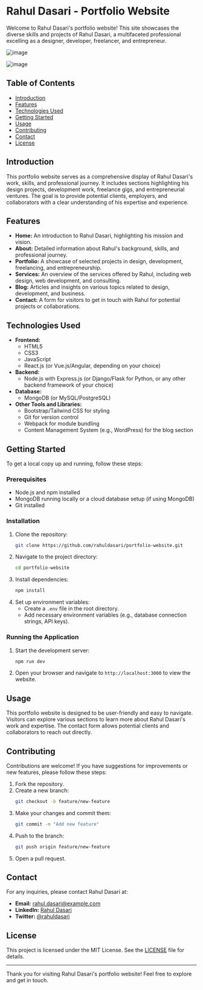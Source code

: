 # Rahul Dasari - Portfolio Website

Welcome to Rahul Dasari's portfolio website! This site showcases the diverse skills and projects of Rahul Dasari, a multifaceted professional excelling as a designer, developer, freelancer, and entrepreneur.

![image](https://github.com/RahulDasari1/Portfolio-Graphic-Designer/assets/101777162/276230b1-eac2-42af-a142-2a2e5ed04b8d)

![image](https://github.com/RahulDasari1/Portfolio-Graphic-Designer/assets/101777162/7ba217fd-d8d7-474a-a546-c47b258cfbdd)


## Table of Contents

- [Introduction](#introduction)
- [Features](#features)
- [Technologies Used](#technologies-used)
- [Getting Started](#getting-started)
- [Usage](#usage)
- [Contributing](#contributing)
- [Contact](#contact)
- [License](#license)

## Introduction

This portfolio website serves as a comprehensive display of Rahul Dasari's work, skills, and professional journey. It includes sections highlighting his design projects, development work, freelance gigs, and entrepreneurial ventures. The goal is to provide potential clients, employers, and collaborators with a clear understanding of his expertise and experience.

## Features

- **Home:** An introduction to Rahul Dasari, highlighting his mission and vision.
- **About:** Detailed information about Rahul's background, skills, and professional journey.
- **Portfolio:** A showcase of selected projects in design, development, freelancing, and entrepreneurship.
- **Services:** An overview of the services offered by Rahul, including web design, web development, and consulting.
- **Blog:** Articles and insights on various topics related to design, development, and business.
- **Contact:** A form for visitors to get in touch with Rahul for potential projects or collaborations.

## Technologies Used

- **Frontend:**
  - HTML5
  - CSS3
  - JavaScript
  - React.js (or Vue.js/Angular, depending on your choice)
- **Backend:**
  - Node.js with Express.js (or Django/Flask for Python, or any other backend framework of your choice)
- **Database:**
  - MongoDB (or MySQL/PostgreSQL)
- **Other Tools and Libraries:**
  - Bootstrap/Tailwind CSS for styling
  - Git for version control
  - Webpack for module bundling
  - Content Management System (e.g., WordPress) for the blog section

## Getting Started

To get a local copy up and running, follow these steps:

### Prerequisites

- Node.js and npm installed
- MongoDB running locally or a cloud database setup (if using MongoDB)
- Git installed

### Installation

1. Clone the repository:
   ```bash
   git clone https://github.com/rahuldasari/portfolio-website.git
   ```
2. Navigate to the project directory:
   ```bash
   cd portfolio-website
   ```
3. Install dependencies:
   ```bash
   npm install
   ```
4. Set up environment variables:
   - Create a `.env` file in the root directory.
   - Add necessary environment variables (e.g., database connection strings, API keys).

### Running the Application

1. Start the development server:
   ```bash
   npm run dev
   ```
2. Open your browser and navigate to `http://localhost:3000` to view the website.

## Usage

This portfolio website is designed to be user-friendly and easy to navigate. Visitors can explore various sections to learn more about Rahul Dasari's work and expertise. The contact form allows potential clients and collaborators to reach out directly.

## Contributing

Contributions are welcome! If you have suggestions for improvements or new features, please follow these steps:

1. Fork the repository.
2. Create a new branch:
   ```bash
   git checkout -b feature/new-feature
   ```
3. Make your changes and commit them:
   ```bash
   git commit -m "Add new feature"
   ```
4. Push to the branch:
   ```bash
   git push origin feature/new-feature
   ```
5. Open a pull request.

## Contact

For any inquiries, please contact Rahul Dasari at:

- **Email:** rahul.dasari@example.com
- **LinkedIn:** [Rahul Dasari](https://www.linkedin.com/in/rahuldasari)
- **Twitter:** [@rahuldasari](https://twitter.com/rahuldasari)

## License

This project is licensed under the MIT License. See the [LICENSE](LICENSE) file for details.

---

Thank you for visiting Rahul Dasari's portfolio website! Feel free to explore and get in touch.
